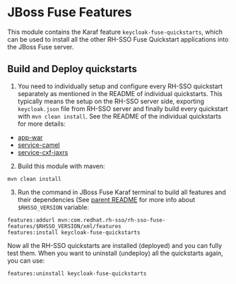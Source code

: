 JBoss Fuse Features
===================
This module contains the Karaf feature `keycloak-fuse-quickstarts`, which can be used to install all the other RH-SSO Fuse Quickstart 
applications into the JBoss Fuse server. 

Build and Deploy quickstarts
----------------------------
1) You need to individually setup and configure every RH-SSO quickstart separately as mentioned in the README of individual quickstarts.
This typically means the setup on the RH-SSO server side, exporting `keycloak.json` file from RH-SSO server and finally build every quickstart with
`mvn clean install`. See the README of the individual quickstarts for more details:
* [app-war](../app-war/README.md)
* [service-camel](../service-camel/README.md)
* [service-cxf-jaxrs](../service-cxf-jaxrs/README.md)

2) Build this module with maven:
````
mvn clean install
````

3) Run the command in JBoss Fuse Karaf terminal to build all features and their dependencies (See [parent README](../README.md) for 
more info about `$RHSSO_VERSION` variable:

````
features:addurl mvn:com.redhat.rh-sso/rh-sso-fuse-features/$RHSSO_VERSION/xml/features
features:install keycloak-fuse-quickstarts
````

Now all the RH-SSO quickstarts are installed (deployed) and you can fully test them. When you want to uninstall (undeploy) all the 
quickstarts again, you can use:

````
features:uninstall keycloak-fuse-quickstarts
````